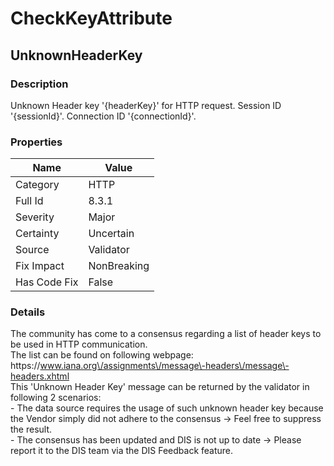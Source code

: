 ﻿---  
uid: Validator_8_3_1  
---

# CheckKeyAttribute

## UnknownHeaderKey

### Description

Unknown Header key '{headerKey}' for HTTP request. Session ID '{sessionId}'. Connection ID '{connectionId}'.

### Properties

| Name         | Value       |
| ------------ | ----------- |
| Category     | HTTP        |
| Full Id      | 8.3.1       |
| Severity     | Major       |
| Certainty    | Uncertain   |
| Source       | Validator   |
| Fix Impact   | NonBreaking |
| Has Code Fix | False       |

### Details

The community has come to a consensus regarding a list of header keys to be used in HTTP communication.  
The list can be found on following webpage:  
    https:\/\/www.iana.org\/assignments\/message\-headers\/message\-headers.xhtml   
This 'Unknown Header Key' message can be returned by the validator in following 2 scenarios:  
\- The data source requires the usage of such unknown header key because the Vendor simply did not adhere to the consensus \-\> Feel free to suppress the result.  
\- The consensus has been updated and DIS is not up to date \-\> Please report it to the DIS team via the DIS Feedback feature.
